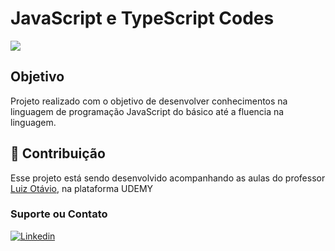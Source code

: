 # JavaScript e TypeScript Codes 

<img src="https://media.discordapp.net/attachments/808924025505185792/1012805654618046464/unknown.png">

## Objetivo
Projeto realizado com o objetivo de desenvolver conhecimentos na linguagem de programação JavaScript do básico até a fluencia na linguagem.

## 🤝 Contribuição

Esse projeto está sendo desenvolvido acompanhando as aulas do professor <a href="https://github.com/luizomf">Luiz Otávio</a>, na plataforma UDEMY



### Suporte ou Contato

[![Linkedin](https://img.shields.io/badge/LinkedIn-0077B5?style=for-the-badge&logo=linkedin&logoColor=white)](https://github.com/FelipeMatthew)

